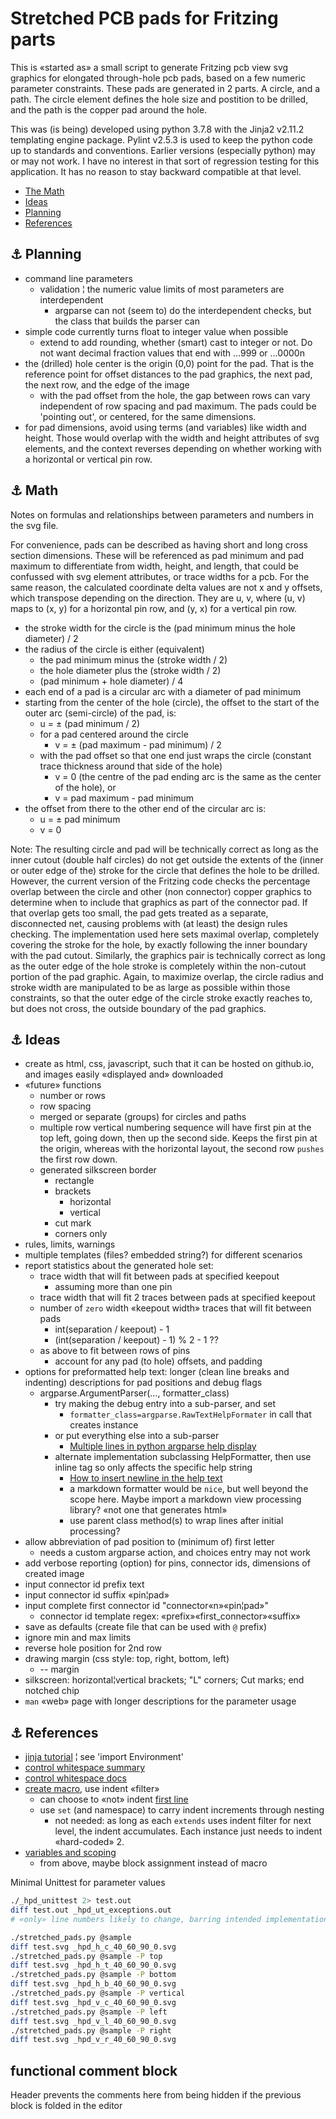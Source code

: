 <!-- cSpell:enable -->
# Stretched PCB pads for Fritzing parts

<link href="css/markdown.css" rel="stylesheet"/>

This is «started as» a small script to generate Fritzing pcb view svg graphics for elongated through-hole pcb pads, based on a few numeric parameter constraints. These pads are generated in 2 parts. A circle, and a path. The circle element defines the hole size and postition to be drilled, and the path is the copper pad around the hole.

This was (is being) developed using python 3.7.8 with the Jinja2 v2.11.2 templating engine package. Pylint v2.5.3 is used to keep the python code up to standards and conventions. Earlier versions (especially python) may or may not work. I have no interest in that sort of regression testing for this application. It has no reason to stay backward compatible at that level.

* [The Math](#link_math)
* [Ideas](#link_ideas)
* [Planning](#link_planning)
* [References](#link_references)

<!--
* [Link](#link_link)
## <a name="link_link">⚓</a> Link
-->

## <a name="link_planning">⚓</a> Planning

* command line parameters
  * validation ¦ the numeric value limits of most parameters are interdependent
    * argparse can not (seem to) do the interdependent checks, but the class that builds the parser can
* simple code currently turns float to integer value when possible
  * extend to add rounding, whether (smart) cast to integer or not. Do not want decimal fraction values that end with …999 or …0000n
* the (drilled) hole center is the origin (0,0) point for the pad. That is the reference point for offset distances to the pad graphics, the next pad, the next row, and the edge of the image
  * with the pad offset from the hole, the gap between rows can vary independent of row spacing and pad maximum. The pads could be 'pointing out', or centered, for the same dimensions.
* for pad dimensions, avoid using terms (and variables) like width and height. Those would overlap with the width and height attributes of svg elements, and the context reverses depending on whether working with a horizontal or vertical pin row.

## <a name="link_math">⚓</a> Math

Notes on formulas and relationships between parameters and numbers in the svg file.

For convenience, pads can be described as having short and long cross section dimensions. These will be referenced as pad minimum and pad maximum to differentiate from width, height, and length, that could be confussed with svg element attributes, or trace widths for a pcb. For the same reason, the calculated coordinate delta values are not x and y offsets, which transpose depending on the direction. They are u, v, where (u, v) maps to (x, y) for a horizontal pin row, and (y, x) for a vertical pin row.

* the stroke width for the circle is the (pad minimum minus the hole diameter) / 2
* the radius of the circle is either (equivalent)
  * the pad minimum minus the (stroke width / 2)
  * the hole diameter plus the (stroke width / 2)
  * (pad minimum + hole diameter) / 4
* each end of a pad is a circular arc with a diameter of pad minimum
* starting from the center of the hole (circle), the offset to the start of the outer arc (semi-circle) of the pad, is:
  * u = ± (pad minimum / 2)
  * for a pad centered around the circle
    * v = ± (pad maximum - pad minimum) / 2
  * with the pad offset so that one end just wraps the circle (constant trace thickness around that side of the hole)
    * v = 0 (the centre of the pad ending arc is the same as the center of the hole), or
    * v = pad maximum - pad minimum
* the offset from there to the other end of the circular arc is:
  * u = ± pad minimum
  * v = 0

Note: The resulting circle and pad will be technically correct as long as the inner cutout (double half circles) do not get outside the extents of the (inner or outer edge of the) stroke for the circle that defines the hole to be drilled. However, the current version of the Fritzing code checks the percentage overlap between the circle and other (non connector) copper graphics to determine when to include that graphics as part of the connector pad. If that overlap gets too small, the pad gets treated as a separate, disconnected net, causing problems with (at least) the design rules checking. The implementation used here sets maximal overlap, completely covering the stroke for the hole, by exactly following the inner boundary with the pad cutout. Similarly, the graphics pair is technically correct as long as the outer edge of the hole stroke is completely within the non-cutout portion of the pad graphic. Again, to maximize overlap, the circle radius and stroke width are manipulated to be as large as possible within those constraints, so that the outer edge of the circle stroke exactly reaches to, but does not cross, the outside boundary of the pad graphics.

## <a name="link_ideas">⚓</a> Ideas

* create as html, css, javascript, such that it can be hosted on github.io, and images easily «displayed and» downloaded
* «future» functions
  * number or rows
  * row spacing
  * merged or separate (groups) for circles and paths
  * multiple row vertical numbering sequence will have first pin at the top left, going down, then up the second side. Keeps the first pin at the origin, whereas with the horizontal layout, the second row `pushes` the first row down.
  * generated silkscreen border
    * rectangle
    * brackets
      * horizontal
      * vertical
    * cut mark
    * corners only
* rules, limits, warnings
* multiple templates (files? embedded string?) for different scenarios
* report statistics about the generated hole set:
  * trace width that will fit between pads at specified keepout
    * assuming more than one pin
  * trace width that will fit 2 traces between pads at specified keepout
  * number of `zero` width «keepout width» traces that will fit between pads
    * int(separation / keepout) - 1
    * (int(separation / keepout) - 1) % 2 - 1 ??
  * as above to fit between rows of pins
    * account for any pad (to hole) offsets, and padding
* options for preformatted help text: longer (clean line breaks and indenting) descriptions for pad positions and debug flags
  * argparse.ArgumentParser(…, formatter_class)
    * try making the debug entry into a sub-parser, and set
      * `formatter_class=argparse.RawTextHelpFormater` in call that creates instance
    * or put everything else into a sub-parser
      * [Multiple lines in python argparse help display](https://stackoverflow.com/questions/29613487/multiple-lines-in-python-argparse-help-display)
    * alternate implementation subclassing HelpFormatter, then use inline tag so only affects the specific help string
      * [How to insert newline in the help text](https://exceptionshub.com/python-argparse-how-to-insert-newline-in-the-help-text.html)
      * a markdown formatter would be `nice`, but well beyond the scope here. Maybe import a markdown view processing library? «not one that generates html»
      * use parent class method(s) to wrap lines after initial processing?
* allow abbreviation of pad position to (minimum of) first letter
  * needs a custom argparse action, and choices entry may not work
* add verbose reporting (option) for pins, connector ids, dimensions of created image
* input connector id prefix text
* input connector id suffix «pin¦pad»
* input complete first connector id "connector«n»«pin¦pad»"
  * connector id template regex: «prefix»«first_connector»«suffix»
* save as defaults (create file that can be used with `@` prefix)
* ignore min and max limits
* reverse hole position for 2nd row
* drawing margin (css style: top, right, bottom, left)
  * -- margin
* silkscreen: horizontal¦vertical brackets; "L" corners; Cut marks; end notched chip
* `man` «web» page with longer descriptions for the parameter usage

## <a name="link_references">⚓</a> References

* [jinja tutorial](http://zetcode.com/python/jinja/) ¦ see 'import Environment'
* [control whitespace summary](https://stackoverflow.com/a/35777386)
* [control whitespace docs](https://jinja.palletsprojects.com/en/master/templates/#whitespace-control)
* [create macro](https://stackoverflow.com/a/10997352), use indent «filter»
  * can choose to «not» indent [first line](https://stackoverflow.com/a/31856334)
  * use `set` (and namespace) to carry indent increments through nesting
    * not needed: as long as each `extends` uses indent filter for next level, the indent accumulates. Each instance just needs to indent «hard-coded» 2.
* [variables and scoping](https://jinja.palletsprojects.com/en/2.11.x/templates/#assignments)
  * from above, maybe block assignment instead of macro

Minimal Unittest for parameter values

```sh
./_hpd_unittest 2> test.out
diff test.out _hpd_ut_exceptions.out
# «only» line numbers likely to change, barring intended implementation changes

./stretched_pads.py @sample
diff test.svg _hpd_h_c_40_60_90_0.svg
./stretched_pads.py @sample -P top
diff test.svg _hpd_h_t_40_60_90_0.svg
./stretched_pads.py @sample -P bottom
diff test.svg _hpd_h_b_40_60_90_0.svg
./stretched_pads.py @sample -P vertical
diff test.svg _hpd_v_c_40_60_90_0.svg
./stretched_pads.py @sample -P left
diff test.svg _hpd_v_l_40_60_90_0.svg
./stretched_pads.py @sample -P right
diff test.svg _hpd_v_r_40_60_90_0.svg
```

## functional comment block

Header prevents the comments here from being hidden if the previous block is folded in the editor

<!-- cSpell:disable -->
<!-- cSpell:enable -->
<!--
# cSpell:disable
# cSpell:enable
cSpell:words
cSpell:ignore
cSpell:enableCompoundWords
-->
